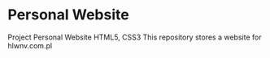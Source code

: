 # Personal Website
Project Personal Website HTML5, CSS3
This repository stores a website for hlwnv.com.pl
